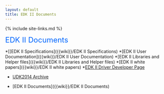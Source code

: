 ```yaml
---
layout: default
title: EDK II Documents
---
```

{% include site-links.md %}

<MTMarkdownOptions output='html4'>
<font color="#0066FF" size="5">
EDK II Documents
</font>
</MTMarkdownOptions>

*[[EDK II Specifications]({{wiki}}/EDK II Specifications)
*[EDK II User Documentation]({{wiki}}/EDK II User Documentation)
*[EDK II Libraries and Helper files]({{wiki}}/EDK II Libraries and Helper files)
*[EDK II white papers]({{wiki}}/EDK II white papers)
*[EDK II Driver Developer Page]({{wiki}}/Driver-Developer)



* <a href="{{baseurl}}/udk2014/Archive/">UDK2014 Archive</a>  

* [EDK II Documents]({{wiki}}/EDK II Documents)
